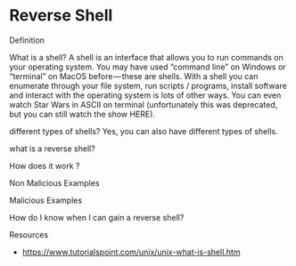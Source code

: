 # Reverse Shell
Definition

What is a shell?
A shell is an interface that allows you to run commands on your operating system. You may have used “command line” on Windows or “terminal” on MacOS before — these are shells. With a shell you can enumerate through your file system, run scripts / programs, install software and interact with the operating system is lots of other ways. You can even watch Star Wars in ASCII on terminal (unfortunately this was deprecated, but you can still watch the show HERE).

different types of shells?
Yes, you can also have different types of shells. 

what is a reverse shell?



How does it work ?

Non Malicious Examples

Malicious Examples

How do I know when I can gain a reverse shell?



Resources
* https://www.tutorialspoint.com/unix/unix-what-is-shell.htm

 




